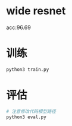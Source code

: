 # wide resnet

acc:96.69

# 训练
```bash
python3 train.py
```

# 评估
```bash
# 注意修改代码模型路径
python3 eval.py
```
